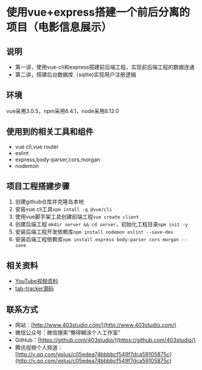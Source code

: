 # 使用vue+express搭建一个前后分离的项目（电影信息展示）

## 说明
* 第一讲，使用vue-cli和express搭建前后端工程，实现前后端工程的数据连通
* 第二讲，搭建后台数据库（sqlite)实现用户注册逻辑

## 环境

vue采用3.0.5，npm采用6.4.1，node采用8.12.0

## 使用到的相关工具和组件

* vue cli,vue router
* eslint
* express,body-parser,cors,morgan
* nodemon

## 项目工程搭建步骤

1. 创建github仓库并克隆岛本地
2. 安装vue cli工具`npm intall -g @vue/cli`
3. 使用vue脚手架工具创建前端工程`vue create client`
4. 创建后端工程 `mkdir server && cd server`，初始化工程目录`npm init -y`
5. 安装后端工程开发依赖库`npm install nodemon eslint --save-dev`
6. 安装后端工程依赖库`npm install express body-parser cors morgan --save`

## 相关资料

* [YouTube视频资料](https://www.youtube.com/watch?v=Fa4cRMaTDUI&list=PLWKjhJtqVAbnadueQ-C5keMQQiQau_i0D)
* [tab-tracker源码](https://github.com/jpantarotto/tab-tracker)

## 联系方式
* 网站：[http://www.403studio.com/](http://www.403studio.com/)
* 微信公众号：微信搜索“懒得糊涂个人工作室”
* GitHub：[https://github.com/403studio/](https://github.com/403studio/)
* 腾讯视频个人频道：[http://v.qq.com/vplus/c05edea74bbbbcf549f7dca59105875c](http://v.qq.com/vplus/c05edea74bbbbcf549f7dca59105875c)